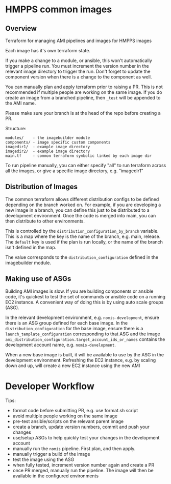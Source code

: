 # HMPPS common images

## Overview

Terraform for managing AMI pipelines and images for HMPPS images

Each image has it's own terraform state.

If you make a change to a module, or ansible, this won't automatically
trigger a pipeline run. You must increment the version number in the
relevant image directory to trigger the run. Don't forget to update
the component version when there is a change to the component as well.

You can manually plan and apply terraform prior to raising a PR. This is
not recommended if multiple people are working on the same image. If
you do create an image from a branched pipeline, then `_test` will be
appended to the AMI name.

Please make sure your branch is at the head of the repo before creating
a PR.

Structure:

```
modules/    - the imagebuilder module
components/ - image specific custom components
imagedir1/  - example image directory
imagedir2/  - example image directory
main.tf     - common terraform symbolic linked by each image dir
```

To run pipeline manually, you can either specify "all" to run terraform
across all the images, or give a specific image directory, e.g. "imagedir1"

## Distribution of Images

The common terraform allows different distribution configs to be defined
depending on the branch worked on. For example, if you are developing
a new image in a branch, you can define this just to be distributed to a
development environment. Once the code is merged into main, you can then
distribute to other environments.

This is controlled by the `distribution_configuration_by_branch` variable.
This is a map where the key is the name of the branch, e.g. main, release.
The `default` key is used if the plan is run locally, or the name of the
branch isn't defined in the map.

The value corresponds to the `distribution_configuration` defined in
the imagebuilder module.

## Making use of ASGs

Building AMI images is slow. If you are building components or
ansible code, it's quickest to test the set of commands or
ansible code on a running EC2 instance. A convenient way of doing
this is by using auto scale groups (ASG).

In the relevant development environment, e.g. `nomis-development`,
ensure there is an ASG group defined for each base image. In the
`distribution_configuration` for the base image, ensure there is
a `launch_template_configuration` corresponding to that ASG and
the image `ami_distribution_configuration.target_account_ids_or_names`
contains the development account name, e.g. `nomis-development`.

When a new base image is built, it will be available to use by the ASG
in the development environment. Refreshing the EC2 instance, e.g. by
scaling down and up, will create a new EC2 instance using the new AMI

# Developer Workflow

Tips:

- format code before submitting PR, e.g. use format.sh script
- avoid multiple people working on the same image
- pre-test ansible/scripts on the relevant parent image
- create a branch, update version numbers, commit and push your changes
- use/setup ASGs to help quickly test your changes in the development account
- manually run the `nomis` pipeline. First plan, and then apply.
- manually trigger a build of the image
- test the image using the ASG
- when fully tested, increment version number again and create a PR
- once PR merged, manually run the pipeline. The image will then be available in the configured environments
